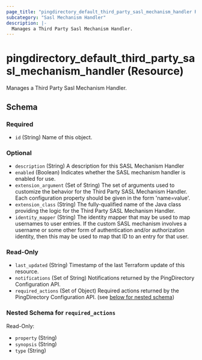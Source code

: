 ```yaml
---
page_title: "pingdirectory_default_third_party_sasl_mechanism_handler Resource - terraform-provider-pingdirectory"
subcategory: "Sasl Mechanism Handler"
description: |-
  Manages a Third Party Sasl Mechanism Handler.
---
```


# pingdirectory_default_third_party_sasl_mechanism_handler (Resource)

Manages a Third Party Sasl Mechanism Handler.



<!-- schema generated by tfplugindocs -->
## Schema

### Required

- `id` (String) Name of this object.

### Optional

- `description` (String) A description for this SASL Mechanism Handler
- `enabled` (Boolean) Indicates whether the SASL mechanism handler is enabled for use.
- `extension_argument` (Set of String) The set of arguments used to customize the behavior for the Third Party SASL Mechanism Handler. Each configuration property should be given in the form 'name=value'.
- `extension_class` (String) The fully-qualified name of the Java class providing the logic for the Third Party SASL Mechanism Handler.
- `identity_mapper` (String) The identity mapper that may be used to map usernames to user entries. If the custom SASL mechanism involves a username or some other form of authentication and/or authorization identity, then this may be used to map that ID to an entry for that user.

### Read-Only

- `last_updated` (String) Timestamp of the last Terraform update of this resource.
- `notifications` (Set of String) Notifications returned by the PingDirectory Configuration API.
- `required_actions` (Set of Object) Required actions returned by the PingDirectory Configuration API. (see [below for nested schema](#nestedatt--required_actions))

<a id="nestedatt--required_actions"></a>
### Nested Schema for `required_actions`

Read-Only:

- `property` (String)
- `synopsis` (String)
- `type` (String)



